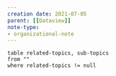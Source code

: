 ```yaml
---
creation date: 2021-07-05
parent: [[Dataview]]
note-type:
- organizational-note
---
```

```dataview
table related-topics, sub-topics
from ""
where related-topics != null
```